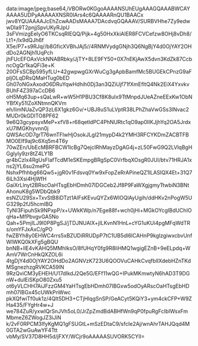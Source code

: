data:image/jpeg;base64,iVBORw0KGgoAAAANSUhEUgAAAGQAAABWCAYAAAA5UDPyAAAAAXNSR0IArs4c6QAAAARnQU1BAACx
jwv8YQUAAAAJcEhZcwAADsMAAA7DAcdvqGQAAAV/SURBVHhe7Zy9edwwDIa9T2pnjjSpvUKyRJpU
3sFVmizgEeIyO6TKCsqRIEQQ/Pijk+4g50HxXkiAlER8FCVCefzw8OHj8vDh8/Lt1+/lx9dQJh6f
X5e/P7+s9RJq//b8GficXVBhJAj5//4RNMVydgGNjh3Q6NgBjY4d0OjYAY2OHdDo2AGNjh1UqPch
jhFUcEFOAxVckNNABRbky/JjTY+8LE9FY50+0X7nEKjAwX5dvn3KdZk87CcbncOgQr1kaQFi3e+K
20OFsSCBp595yfLU+42gwpwgGXrWuCg3gApbBamfMc5BUGEkCPnzG9aFpljOLqDRsQMaHTug0bED
Gh07oNGxAxodO6DRuYqwHdhih0Dj3an3QZiUjf71fXmEfltQ4Nk2EiX4YxvkvBUhF4Z397aCcDB6
oH5Mq63up+sQaLwR+wW5H1PBU3Cf8K8uIx9TtMnpdJUeAZneEExKw1ObNYBfXy51lZoXNtmnQKVm
eh/IimNUaZvQP3zL6X1gkz6Gv/+UBJ8uS1uLVptR38LPhZhaVwGSs3lNvac2MUDr0kGDlTO8PF62
9e6Q3gcypsyxMeP+xfV8+r68qetldPC4PhNURtc1qO9ap0IIKJjhYq2OA5JrdxxU7lMGKhyvnn0j
QWSAcOD7grT76wnTFlwHjOsokJLgl21mypD4k2YMH3RFCYKDmZACBTFBMO0EIf9aj9c6Xq5m4T6y
70wZEn/UbEcMBRFBCW1lcBg7QejcIRhMayzDgAG4j+zL50FwG9Q2LVlqBgHGglyIy9zr8tZ4LY1B
gr4bCzIx4RgUsFlafTcdM1eSKEmpgBRgSpC0VrfbqXOsgR0JUl/btv71HRJA1xns2jYL6su2mePG
NshxPfhhbg66Qw5+jgR0v1Fdsvq0Yw9xFopZeRrAPineQZ1lLASIQX4Et+31Q76iLh3Xsi4HjWfH
GaiXrLlnyt2BRscOaHTsgEbHDmh07IDGCeb2Jf8P9FaWXgjgmyTtwbiN3BNtAhonuK8g5WDbQbk9
esNZU29Sx+TxvStB8iDTzt1AlFsKEvuQYZx6WIOQlAyUgih/ddHKv2nPogW5UG329p2fJ5hcmlBQ
TyNI3FipuhSk9NPxpP/x+UWkKWp/n7Ege88f+wch0jHi+MGkOYcgIBdUChIOqHa+MfPbvgvGA5No
Qah+5PmjILJ9I0P8PgSJ/jTDJNUAlX+jILKvnN1HnL+cYG1uKUi4pgMFqWdTRs/omYFJxAxC/gPO
fwZBYh8y0EHWC4rrs5xBZUDiRRUDpP7tC1UB5dl6lCAHnP9kglzgiwxcbvUnfWIWKQ0kXFg5gBQU
bnNB+llE4vKAHQ5MMhIksO/8fUHqY0fg9R8liHMQ1wgigEZnB+9eELpdq+WAmV7WrCnHkQXZOL6i
4tgDjY4d0OjYAY2OHdDo2AGNVzK723U6QOOVuCAHkCvqfblIXdebHZnTKdMSgnezhzgRVKCA59lN
9RzQviCM3yEHEH/U17dIkdJ2Qe5G/EFf11wQG+IPukMKmwtyN6hAD3T9DGnW+duIEiSKpO80Zxu5
ot6yVLCHH7AiJFzzGM4YaHTsgEbHDmh07IBGxw5odOyARscOaHTsgEbHDmh07IBGx45cUWkPnWwc
pkXQfwiTf0uk1z/4Qlt5DH3+CTjHlqgSnSP/GeACyt5KQiY3+ym4ckCFP+W9ZHa435/FYgHr4w+J
we784ZuR/yxwIQrSnJVh5oL0/JrZpZmdBdABHfWn9qP0fpuRgFcIbIWsxFmMbmeZ6ZWogJZ3iJiN
k/2vF0RPCM3IfyKgMQ1gFSUGtL+mSzEDtaC9/sfcIe2Aj/wnAhrTAHJQqd4M0GTA2wGuAwYF4Ttt
vbMy/SV37D8HH5d/jFXY/WCjr9oAAAAASUVORK5CYII=
